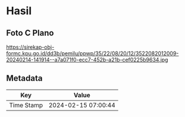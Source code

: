 # Hasil

## Foto C Plano

https://sirekap-obj-formc.kpu.go.id/dd3b/pemilu/ppwp/35/22/08/20/12/3522082012009-20240214-141914--a7a071f0-ecc7-452b-a21b-cef0225b9634.jpg


## Metadata

| Key        | Value               |
| ---------- | ------------------- |
| Time Stamp | 2024-02-15 07:00:44 |



